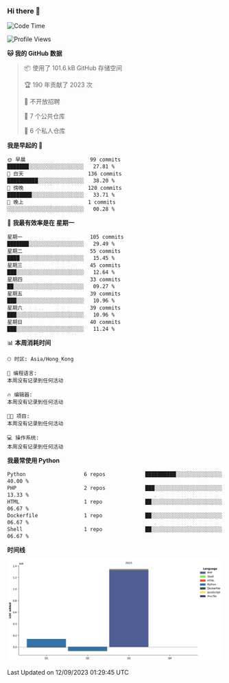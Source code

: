 ### Hi there 👋

<!--
**Mrzqd/Mrzqd** is a ✨ _special_ ✨ repository because its `README.md` (this file) appears on your GitHub profile.

Here are some ideas to get you started:

- 🔭 I’m currently working on ...
- 🌱 I’m currently learning ...
- 👯 I’m looking to collaborate on ...
- 🤔 I’m looking for help with ...
- 💬 Ask me about ...
- 📫 How to reach me: ...
- 😄 Pronouns: ...
- ⚡ Fun fact: ...
-->
<!--START_SECTION:waka-->
![Code Time](http://img.shields.io/badge/Code%20Time-142%20hrs%2044%20mins-blue)

![Profile Views](http://img.shields.io/badge/%E4%B8%AA%E4%BA%BA%E8%B5%84%E6%96%99%E8%A7%82%E7%9C%8B%E6%AC%A1%E6%95%B0-12-blue)

**🐱 我的 GitHub 数据** 

> 📦  使用了 101.6 kB GitHub 存储空间 
 > 
> 🏆 190 年贡献了 2023 次
 > 
> 🚫 不开放招聘
 > 
> 📜 7 个公共仓库 
 > 
> 🔑 6 个私人仓库 
 > 
**我是早起的 🐤** 

```text
🌞 早晨                     99 commits          ███████░░░░░░░░░░░░░░░░░░   27.81 % 
🌆 白天                     136 commits         ██████████░░░░░░░░░░░░░░░   38.20 % 
🌃 傍晚                     120 commits         ████████░░░░░░░░░░░░░░░░░   33.71 % 
🌙 晚上                     1 commits           ░░░░░░░░░░░░░░░░░░░░░░░░░   00.28 % 
```
📅 **我最有效率是在 星期一** 

```text
星期一                      105 commits         ███████░░░░░░░░░░░░░░░░░░   29.49 % 
星期二                      55 commits          ████░░░░░░░░░░░░░░░░░░░░░   15.45 % 
星期三                      45 commits          ███░░░░░░░░░░░░░░░░░░░░░░   12.64 % 
星期四                      33 commits          ██░░░░░░░░░░░░░░░░░░░░░░░   09.27 % 
星期五                      39 commits          ███░░░░░░░░░░░░░░░░░░░░░░   10.96 % 
星期六                      39 commits          ███░░░░░░░░░░░░░░░░░░░░░░   10.96 % 
星期日                      40 commits          ███░░░░░░░░░░░░░░░░░░░░░░   11.24 % 
```


📊 **本周消耗时间** 

```text
🕑︎ 时区: Asia/Hong_Kong

💬 编程语言: 
本周没有记录到任何活动

🔥 编辑器: 
本周没有记录到任何活动

🐱‍💻 项目: 
本周没有记录到任何活动

💻 操作系统: 
本周没有记录到任何活动
```

**我最常使用 Python** 

```text
Python                   6 repos             ██████████░░░░░░░░░░░░░░░   40.00 % 
PHP                      2 repos             ███░░░░░░░░░░░░░░░░░░░░░░   13.33 % 
HTML                     1 repo              ██░░░░░░░░░░░░░░░░░░░░░░░   06.67 % 
Dockerfile               1 repo              ██░░░░░░░░░░░░░░░░░░░░░░░   06.67 % 
Shell                    1 repo              ██░░░░░░░░░░░░░░░░░░░░░░░   06.67 % 
```



**时间线**

![Lines of Code chart](https://raw.githubusercontent.com/Mrzqd/Mrzqd/main/assets/bar_graph.png)


 Last Updated on 12/09/2023 01:29:45 UTC
<!--END_SECTION:waka-->
